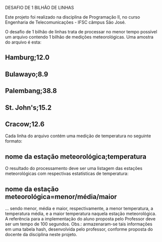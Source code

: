 DESAFIO DE 1 BILHÃO DE LINHAS

Este projeto foi realizado na disciplina de Programação II, no curso Engenharia de Telecomunicações - IFSC câmpus São José.

O desafio de 1 bilhão de linhas trata de processar no menor tempo possível um arquivo contendo 1 bilhão de medições meteorológicas. Uma amostra do arquivo é esta:

Hamburg;12.0
-
Bulawayo;8.9
-
Palembang;38.8
-
St. John's;15.2
-
Cracow;12.6
-

Cada linha do arquivo contém uma medição de temperatura no seguinte formato:

nome da estação meteorológica;temperatura
-

O resultado do processamento deve ser uma listagem das estações meteorológicas com respectivas estatísticas de temperatura:

nome da estação meteorológica=menor/média/maior
-

... sendo menor, média e maior, respectivamente, a menor temperatura, a temperatura média, e a maior temperatura naquela estação meteorológica.
A referência para a implementação do aluno proposta pelo Professor deve ser um tempo de 100 segundos.
Obs.: armazenaram-se tais informações em uma tabela hash, desenvolvida pelo professor, conforme proposta do docente da disciplina neste projeto.
